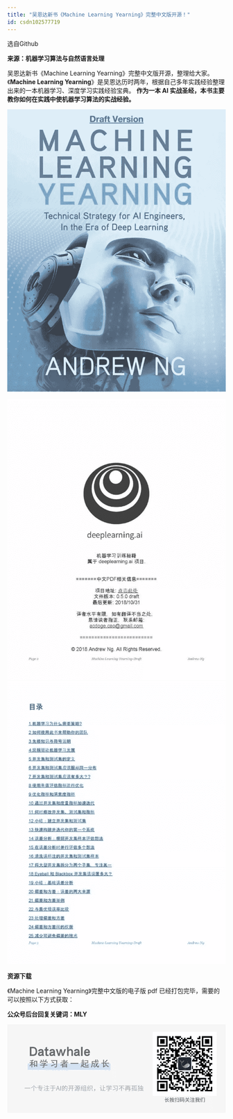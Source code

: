```yaml
---
title: "吴恩达新书《Machine Learning Yearning》完整中文版开源！"
id: csdn102577719
---
```


选自Github

**来源：机器学习算法与自然语言处理**

吴恩达新书《Machine Learning Yearning》完整中文版开源，整理给大家。《**Machine Learning Yearning**》是吴恩达历时两年，根据自己多年实践经验整理出来的一本机器学习、深度学习实践经验宝典。 **作为一本 AI 实战圣经，本书主要教你如何在实践中使机器学习算法的实战经验。**

![640?wx_fmt=jpeg](../img/166f429dc81d99c59f3cbbc325e94b51.png)

![640?wx_fmt=jpeg](../img/8d89c0a5787443187bb979e81da109bc.png)![640?wx_fmt=jpeg](../img/7cbaa137d652c38441c975fae43bd9c5.png)

**资源下载**

《Machine Learning Yearning》完整中文版的电子版 pdf 已经打包完毕，需要的可以按照以下方式获取：

**公众号后台回复关键词：MLY**

![640?wx_fmt=jpeg](../img/b1092006a8057950036696050ad4b94d.png)